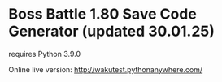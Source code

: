 # Boss Battle 1.80 Save Code Generator (updated 30.01.25)
requires Python 3.9.0 

Online live version: http://wakutest.pythonanywhere.com/
